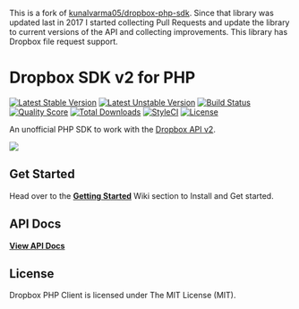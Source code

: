 This is a fork of [kunalvarma05/dropbox-php-sdk](https://github.com/kunalvarma05/dropbox-php-sdk). Since that library was updated last in 2017 I started collecting Pull Requests and update the library to current versions of the API and collecting improvements. This library has Dropbox file request support. 

Dropbox SDK v2 for PHP
======================================================
[![Latest Stable Version](https://poser.pugx.org/davidsneighbour/dropbox-php-sdk/v/stable)](https://packagist.org/packages/davidsneighbour/dropbox-php-sdk)
[![Latest Unstable Version](https://poser.pugx.org/davidsneighbour/dropbox-php-sdk/v/unstable)](https://packagist.org/packages/davidsneighbour/dropbox-php-sdk)
[![Build Status](https://img.shields.io/travis/davidsneighbour/dropbox-php-sdk.svg?style=flat-square)](https://travis-ci.org/davidsneighbour/dropbox-php-sdk)
[![Quality Score](https://img.shields.io/scrutinizer/g/davidsneighbour/dropbox-php-sdk.svg?style=flat-square)](https://scrutinizer-ci.com/g/davidsneighbour/dropbox-php-sdk)
[![Total Downloads](https://poser.pugx.org/davidsneighbour/dropbox-php-sdk/downloads)](https://packagist.org/packages/davidsneighbour/dropbox-php-sdk)
[![StyleCI](https://styleci.io/repos/177415050/shield?branch=master)](https://styleci.io/repos/177415050)
[![License](https://poser.pugx.org/davidsneighbour/dropbox-php-sdk/license)](https://packagist.org/packages/davidsneighbour/dropbox-php-sdk)

An unofficial PHP SDK to work with the [Dropbox API v2](https://www.dropbox.com/developers/documentation/http/documentation).

<img src="https://cloud.githubusercontent.com/assets/893057/13731118/b7cf0e4e-e987-11e5-942f-13c53d65da35.png">

## Get Started
Head over to the [**Getting Started**](https://github.com/kunalvarma05/dropbox-php-sdk/wiki/Getting-Started) Wiki section to Install and Get started.

## API Docs
[**View API Docs**](https://kunalvarma05.github.io/dropbox-php-sdk/)

## License
Dropbox PHP Client is licensed under The MIT License (MIT).